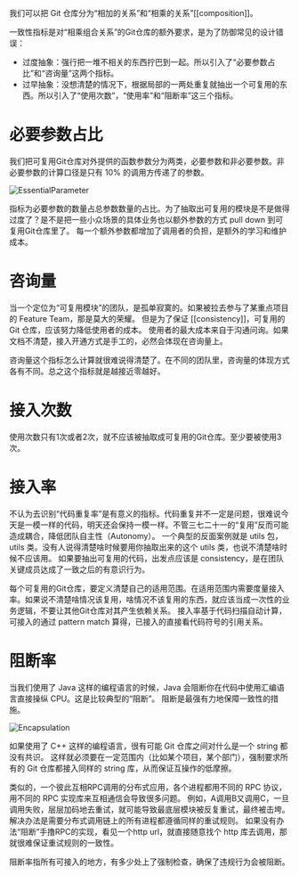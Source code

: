 我们可以把 Git 仓库分为“相加的关系”和“相乘的关系”[[composition]]。

一致性指标是对“相乘组合关系”的Git仓库的额外要求，是为了防御常见的设计错误：

* 过度抽象：强行把一堆不相关的东西拧巴到一起。所以引入了“必要参数占比”和“咨询量”这两个指标。
* 过早抽象：没想清楚的情况下，根据局部的一两处重复就抽出一个可复用的东西。所以引入了“使用次数”，“使用率”和“阻断率”这三个指标。

# 必要参数占比

我们把可复用Git仓库对外提供的函数参数分为两类，必要参数和非必要参数。非必要参数的计算口径是只有 10% 的调用方传递了的参数。

![EssentialParameter](./EssentialParameter.drawio.svg)

指标为必要参数的数量占总参数数量的占比。为了抽取出可复用的模块是不是做得过度了？是不是把一些小众场景的具体业务也以额外参数的方式 pull down 到可复用Git仓库里了。
每一个额外参数都增加了调用者的负担，是额外的学习和维护成本。

# 咨询量

当一个定位为“可复用模块”的团队，是孤单寂寞的。如果被拉去参与了某重点项目的 Feature Team，那是莫大的荣耀。
但是为了保证 [[consistency]]，可复用的 Git 仓库，应该努力降低使用者的成本。
使用者的最大成本来自于沟通问询。如果文档不清楚，接入开通方式是手工的，必然会体现在咨询量上。

咨询量这个指标怎么计算就很难说得清楚了。在不同的团队里，咨询量的体现方式各有不同。总之这个指标就是越接近零越好。

# 接入次数

使用次数只有1次或者2次，就不应该被抽取成可复用的Git仓库。至少要被使用3次。

# 接入率

不认为去识别“代码重复率”是有意义的指标。代码重复并不一定是问题，很难说今天是一模一样的代码，明天还会保持一模一样。不管三七二十一的“复用”反而可能造成耦合，降低团队自主性（Autonomy）。
一个典型的反面案例就是 utils 包，utils 类。没有人说得清楚啥时候要用你抽取出来的这个 utils 类，也说不清楚啥时候不应该用。
如果要抽出可复用的代码，出发点应该是 consistency，是在团队关键成员达成了一致之后的有意识行为。

每个可复用的Git仓库，要定义清楚自己的适用范围。在适用范围内需要度量接入率。如果说不清楚啥情况该复用，啥情况不该复用的东西，就应该当成一次性的业务逻辑，不要让其他Git仓库对其产生依赖关系。
接入率基于代码扫描自动计算，可接入的通过 pattern match 算得，已接入的直接看代码符号的引用关系。

# 阻断率

当我们使用了 Java 这样的编程语言的时候，Java 会阻断你在代码中使用汇编语言直接操纵 CPU。这是比较典型的“阻断”。
阻断是最强有力地保障一致性的措施。

![Encapsulation](./Encapsulation.drawio.svg)

如果使用了 C++ 这样的编程语言，很有可能 Git 仓库之间对什么是一个 string 都没有共识。
这样就必须要在一定范围内（比如某个项目，某个部门），强制要求所有的 Git 仓库都接入同样的 string 库，从而保证互操作的低摩擦。

类似的，一个彼此互相RPC调用的分布式应用，各个进程都用不同的 RPC 协议，用不同的 RPC 实现库来互相通信会导致很多问题。
例如，A调用B又调用C，一旦调用失败，层层加码地去重试，就可能导致最底层模块被反复重试，最终被击垮。
解决办法是需要分布式调用链上的所有进程都遵循同样的重试规则。
如果没有办法“阻断”手撸RPC的实现，看见一个http url，就直接随意找个 http 库去调用，那就很难保证重试规则的一致性。

阻断率指所有可接入的地方，有多少处上了强制检查，确保了违规行为会被阻断。

